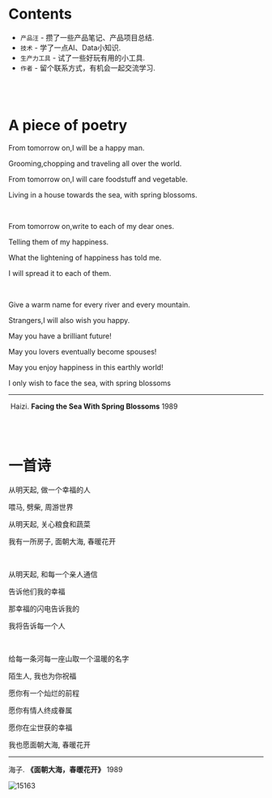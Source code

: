 # Contents

* `产品汪` - 攒了一些产品笔记、产品项目总结.
* `技术` - 学了一点AI、Data小知识.
* `生产力工具` - 试了一些好玩有用的小工具.
* `作者` - 留个联系方式，有机会一起交流学习.

<br>

<br>

# A piece of poetry

From tomorrow on,I will be a happy man.



Grooming,chopping and traveling all over the world.



From tomorrow on,I will care foodstuff and vegetable.



Living in a house towards the sea, with spring blossoms.

<br>

From tomorrow on,write to each of my dear ones.



Telling them of my happiness.



What the lightening of happiness has told me.



I will spread it to each of them.



<br>

Give a warm name for every river and every mountain.



Strangers,I will also wish you happy.



May you have a brilliant future!



May you lovers eventually become spouses!



May you enjoy happiness in this earthly world!



I only wish to face the sea, with spring blossoms

----

​																																								Haizi.   **Facing the Sea With Spring Blossoms**             1989

<br>

<br>

# 一首诗

从明天起, 做一个幸福的人

喂马, 劈柴, 周游世界

从明天起, 关心粮食和蔬菜

我有一所房子, 面朝大海, 春暖花开

<br>

从明天起, 和每一个亲人通信

告诉他们我的幸福

那幸福的闪电告诉我的

我将告诉每一个人

<br>

给每一条河每一座山取一个温暖的名字

陌生人, 我也为你祝福

愿你有一个灿烂的前程

愿你有情人终成眷属

愿你在尘世获的幸福

我也愿面朝大海, 春暖花开

------

 海子.  **《面朝大海，春暖花开》**   1989 

![15163](https://rivers19-1300325434.cos.ap-beijing.myqcloud.com/2020-04-02-084038.jpg)

